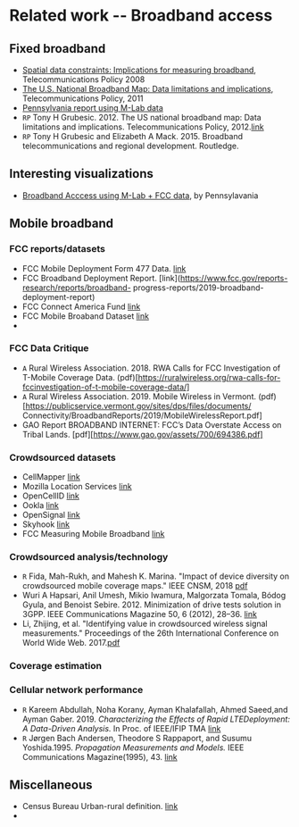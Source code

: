 # Related work -- Broadband access

## Fixed broadband
- [Spatial data constraints: Implications for measuring broadband](https://www.sciencedirect.com/science/article/pii/S0308596108000438), Telecommunications Policy 2008
- [The U.S. National Broadband Map: Data limitations and implications](), Telecommunications Policy, 2011
- [Pennsylvania report using M-Lab data](https://www.rural.palegislature.us/broadband/Broadband_Availability_and_Access_in_Rural_Pennsylvania_2019_Report.pdf)
- `RP` Tony H Grubesic. 2012. The US national broadband map: Data limitations and implications. Telecommunications Policy, 2012.[link](https://www.sciencedirect.com/science/article/abs/pii/S0308596111002266)
- `RP` Tony H Grubesic and Elizabeth A Mack. 2015. Broadband telecommunications and regional development. Routledge.

## Interesting visualizations
- [Broadband Acccess using M-Lab + FCC data](https://opentechinstitute.github.io/UnitedStatesofBroadband), by Pennsylavania

## Mobile broadband

### FCC reports/datasets
- FCC Mobile Deployment Form 477 Data. [link](https://www.fcc.gov/mobile-deployment-form-477-data)
- FCC Broadband Deployment Report.  [link](https://www.fcc.gov/reports-research/reports/broadband- progress-reports/2019-broadband-deployment-report)
- FCC Connect America Fund [link](https://www.fcc.gov/general/connect-america-fund-caf)
- FCC Mobile Broaband Dataset [link](https://www.fcc.gov/form-477-mobile-voice-and-broadband-coverage-areas)
- 



### FCC Data Critique
- `A` Rural Wireless Association. 2018. RWA Calls for FCC Investigation of
T-Mobile Coverage Data. (pdf)[https://ruralwireless.org/rwa-calls-for-fccinvestigation-of-t-mobile-coverage-data/]
- `A` Rural Wireless Association. 2019. Mobile Wireless in Vermont. (pdf)[https://publicservice.vermont.gov/sites/dps/files/documents/ Connectivity/BroadbandReports/2019/MobileWirelessReport.pdf]
- GAO Report BROADBAND INTERNET: FCC’s Data Overstate Access on Tribal Lands. [pdf][https://www.gao.gov/assets/700/694386.pdf]

### Crowdsourced datasets
- CellMapper [link](https://www.cellmapper.net/map)
- Mozilla Location Services [link](https://location.services.mozilla.com/)
- OpenCellID [link](https://www.opencellid.org/)
- Ookla [link](https://www.speedtest.net/ookla-5g-map)
- OpenSignal [link]()
- Skyhook [link]()
- FCC Measuring Mobile Broadband [link]()

### Crowdsourced analysis/technology
- `R` Fida, Mah-Rukh, and Mahesh K. Marina. "Impact of device diversity on crowdsourced mobile coverage maps." IEEE CNSM, 2018 [pdf](https://ieeexplore.ieee.org/iel7/8572698/8584918/08584955.pdf?casa_token=JzfvmAfUhmkAAAAA:Yr6pmCGxhoWHVapLtiHWvoc66hrWCflsfEuNjUEW54SvhispiP_uA_pryN4LZOQpIYahgD8)
- Wuri A Hapsari, Anil Umesh, Mikio Iwamura, Malgorzata Tomala, Bódog Gyula, and Benoist Sebire. 2012. Minimization of drive tests solution in 3GPP. IEEE Communications Magazine 50, 6 (2012), 28–36. [link]()
- Li, Zhijing, et al. "Identifying value in crowdsourced wireless signal measurements." Proceedings of the 26th International Conference on World Wide Web. 2017.[pdf](https://people.cs.uchicago.edu/~ravenben/publications/pdf/crowdrss-www17.pdf)

### Coverage estimation


### Cellular network performance 
- `R` Kareem Abdullah, Noha Korany, Ayman Khalafallah, Ahmed Saeed,and Ayman Gaber. 2019.  _Characterizing the Effects of Rapid LTEDeployment: A Data-Driven Analysis._ In Proc. of IEEE/IFIP TMA [link](https://tma.roc.cnam.fr/Proceedings/TMA_Paper_13.pdf)
- `R` Jørgen Bach Andersen, Theodore S Rappaport, and Susumu Yoshida.1995. _Propagation Measurements and Models._ IEEE Communications Magazine(1995), 43. [link](http://citeseerx.ist.psu.edu/viewdoc/download?doi=10.1.1.714.4405&rep=rep1&type=pdf)

## Miscellaneous
- Census Bureau Urban-rural definition. [link](https://www.census.gov/programs-surveys/geography/guidance/geo-areas/urban-rural.html)
- 
